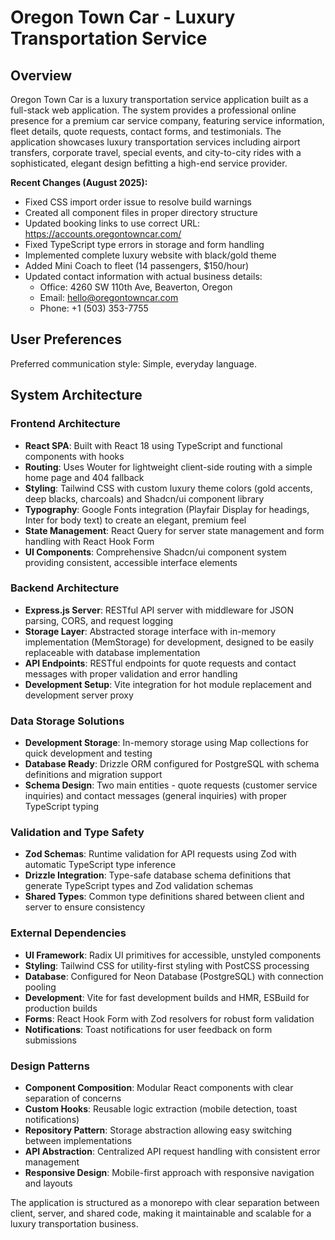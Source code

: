 # Oregon Town Car - Luxury Transportation Service

## Overview

Oregon Town Car is a luxury transportation service application built as a full-stack web application. The system provides a professional online presence for a premium car service company, featuring service information, fleet details, quote requests, contact forms, and testimonials. The application showcases luxury transportation services including airport transfers, corporate travel, special events, and city-to-city rides with a sophisticated, elegant design befitting a high-end service provider.

**Recent Changes (August 2025):**
- Fixed CSS import order issue to resolve build warnings
- Created all component files in proper directory structure
- Updated booking links to use correct URL: https://accounts.oregontowncar.com/
- Fixed TypeScript type errors in storage and form handling
- Implemented complete luxury website with black/gold theme
- Added Mini Coach to fleet (14 passengers, $150/hour)
- Updated contact information with actual business details:
  - Office: 4260 SW 110th Ave, Beaverton, Oregon
  - Email: hello@oregontowncar.com
  - Phone: +1 (503) 353-7755

## User Preferences

Preferred communication style: Simple, everyday language.

## System Architecture

### Frontend Architecture
- **React SPA**: Built with React 18 using TypeScript and functional components with hooks
- **Routing**: Uses Wouter for lightweight client-side routing with a simple home page and 404 fallback
- **Styling**: Tailwind CSS with custom luxury theme colors (gold accents, deep blacks, charcoals) and Shadcn/ui component library
- **Typography**: Google Fonts integration (Playfair Display for headings, Inter for body text) to create an elegant, premium feel
- **State Management**: React Query for server state management and form handling with React Hook Form
- **UI Components**: Comprehensive Shadcn/ui component system providing consistent, accessible interface elements

### Backend Architecture
- **Express.js Server**: RESTful API server with middleware for JSON parsing, CORS, and request logging
- **Storage Layer**: Abstracted storage interface with in-memory implementation (MemStorage) for development, designed to be easily replaceable with database implementation
- **API Endpoints**: RESTful endpoints for quote requests and contact messages with proper validation and error handling
- **Development Setup**: Vite integration for hot module replacement and development server proxy

### Data Storage Solutions
- **Development Storage**: In-memory storage using Map collections for quick development and testing
- **Database Ready**: Drizzle ORM configured for PostgreSQL with schema definitions and migration support
- **Schema Design**: Two main entities - quote requests (customer service inquiries) and contact messages (general inquiries) with proper TypeScript typing

### Validation and Type Safety
- **Zod Schemas**: Runtime validation for API requests using Zod with automatic TypeScript type inference
- **Drizzle Integration**: Type-safe database schema definitions that generate TypeScript types and Zod validation schemas
- **Shared Types**: Common type definitions shared between client and server to ensure consistency

### External Dependencies
- **UI Framework**: Radix UI primitives for accessible, unstyled components
- **Styling**: Tailwind CSS for utility-first styling with PostCSS processing
- **Database**: Configured for Neon Database (PostgreSQL) with connection pooling
- **Development**: Vite for fast development builds and HMR, ESBuild for production builds
- **Forms**: React Hook Form with Zod resolvers for robust form validation
- **Notifications**: Toast notifications for user feedback on form submissions

### Design Patterns
- **Component Composition**: Modular React components with clear separation of concerns
- **Custom Hooks**: Reusable logic extraction (mobile detection, toast notifications)
- **Repository Pattern**: Storage abstraction allowing easy switching between implementations
- **API Abstraction**: Centralized API request handling with consistent error management
- **Responsive Design**: Mobile-first approach with responsive navigation and layouts

The application is structured as a monorepo with clear separation between client, server, and shared code, making it maintainable and scalable for a luxury transportation business.